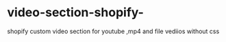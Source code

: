 # video-section-shopify-
shopify custom video section for youtube ,mp4 and file vediios without css
